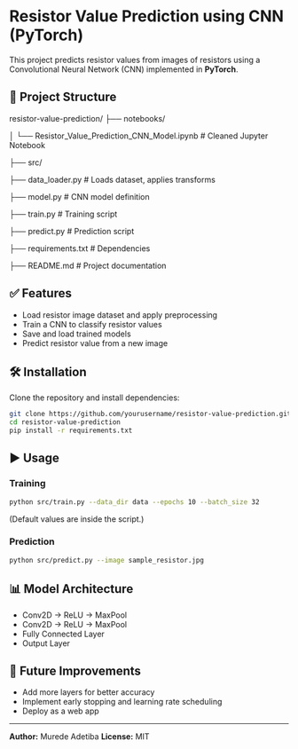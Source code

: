 # Resistor Value Prediction using CNN (PyTorch)

This project predicts resistor values from images of resistors using a Convolutional Neural Network (CNN) implemented in **PyTorch**.

## 📂 Project Structure

resistor-value-prediction/
├── notebooks/

│   └── Resistor\_Value\_Prediction\_CNN\_Model.ipynb  # Cleaned Jupyter Notebook

├── src/

  ├── data\_loader.py   # Loads dataset, applies transforms

  ├── model.py         # CNN model definition

  ├── train.py         # Training script

  ├── predict.py       # Prediction script

├── requirements.txt      # Dependencies

├── README.md             # Project documentation


## ✅ Features
- Load resistor image dataset and apply preprocessing
- Train a CNN to classify resistor values
- Save and load trained models
- Predict resistor value from a new image

## 🛠️ Installation
Clone the repository and install dependencies:
```bash
git clone https://github.com/yourusername/resistor-value-prediction.git
cd resistor-value-prediction
pip install -r requirements.txt
````

## ▶️ Usage

### **Training**

```bash
python src/train.py --data_dir data --epochs 10 --batch_size 32
```

(Default values are inside the script.)

### **Prediction**

```bash
python src/predict.py --image sample_resistor.jpg
```

## 📊 Model Architecture

* Conv2D → ReLU → MaxPool
* Conv2D → ReLU → MaxPool
* Fully Connected Layer
* Output Layer

## 🔮 Future Improvements

* Add more layers for better accuracy
* Implement early stopping and learning rate scheduling
* Deploy as a web app

---

**Author:** Murede Adetiba 
**License:** MIT
